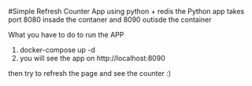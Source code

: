 #Simple Refresh Counter App using python + redis 
the Python app takes port 8080 insade the contaner 
and 8090 outisde the container 


What you have to do to run the APP 

1. docker-compose up -d 
2. you will see the app on http://localhost:8090 

then try to refresh the page and see the counter :) 
